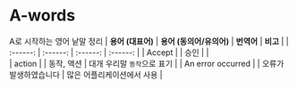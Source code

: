 # A-words 
A로 시작하는 영어 낱말 정리 
| **용어 (대표어)** | **용어 (동의어/유의어)** | **번역어** | **비고** |
|  :------:        | :------:               | :------:   | :------: | 
|  	Accept |   | 	승인 |   |  
| 	action  |   | 동작, 액션 | 대개 우리말 `동작`으로 표기 | 
| 	An error occurred |   | 오류가 발생하였습니다  | 많은 어플리케이션에서 사용 | 